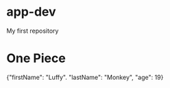 # app-dev
My first repository

# One Piece 

{"firstName": "Luffy". "lastName": "Monkey", "age": 19}

